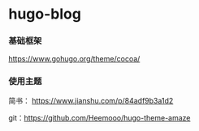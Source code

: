 # hugo-blog 

### 基础框架

https://www.gohugo.org/theme/cocoa/

### 使用主题

简书： https://www.jianshu.com/p/84adf9b3a1d2

git：https://github.com/Heemooo/hugo-theme-amaze

